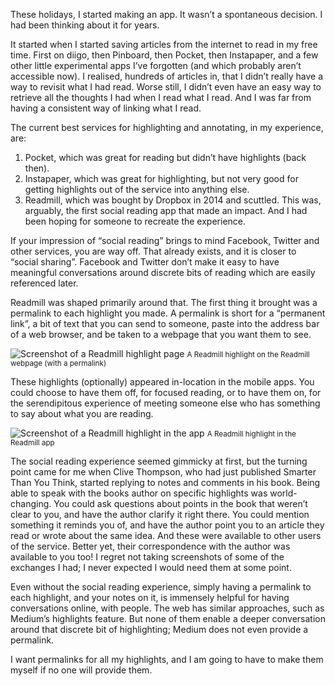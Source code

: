 These holidays, I started making an app. It wasn’t a spontaneous decision. I had been thinking about it for years.

It started when I started saving articles from the internet to read in my free time. First on diigo, then Pinboard, then Pocket, then Instapaper, and a few other little experimental apps I’ve forgotten (and which probably aren’t accessible now). I realised, hundreds of articles in, that I didn’t really have a way to revisit what I had read. Worse still, I didn’t even have an easy way to retrieve all the thoughts I had when I read what I read. And I was far from having a consistent way of linking what I read.

The current best services for highlighting and annotating, in my experience, are:
1) Pocket, which was great for reading but didn’t have highlights (back then).
2) Instapaper, which was great for highlighting, but not very good for getting highlights out of the service into anything else.
3) Readmill, which was bought by Dropbox in 2014 and scuttled. This was, arguably, the first social reading app that made an impact. And I had been hoping for someone to recreate the experience.

If your impression of “social reading” brings to mind Facebook, Twitter and other services, you are way off. That already exists, and it is closer to “social sharing”. Facebook and Twitter don’t make it easy to have meaningful conversations around discrete bits of reading which are easily referenced later.

Readmill was shaped primarily around that. The first thing it brought was a permalink to each highlight you made. A permalink is short for a “permanent link”, a bit of text that you can send to someone, paste into the address bar of a web browser, and be taken to a webpage that you want them to see.

![Screenshot of a Readmill highlight page](https://github.com/ngjunsiang/laymansguide/blob/release/season1/issue001/issue001_01.jpg?raw=true)
<small>A Readmill highlight on the Readmill webpage (with a permalink)</small>

These highlights (optionally) appeared in-location in the mobile apps. You could choose to have them off, for focused reading, or to have them on, for the serendipitous experience of meeting someone else who has something to say about what you are reading.

![Screenshot of a Readmill highlight in the app](https://raw.githubusercontent.com/ngjunsiang/laymansguide/release/season1/issue001/issue001_02.png)
<small>A Readmill highlight in the Readmill app</small>

The social reading experience seemed gimmicky at first, but the turning point came for me when Clive Thompson, who had just published Smarter Than You Think, started replying to notes and comments in his book. Being able to speak with the books author on specific highlights was world-changing. You could ask questions about points in the book that weren’t clear to you, and have the author clarify it right there. You could mention something it reminds you of, and have the author point you to an article they read or wrote about the same idea. And these were available to other users of the service. Better yet, their correspondence with the author was available to you too! I regret not taking screenshots of some of the exchanges I had; I never expected I would need them at some point.

Even without the social reading experience, simply having a permalink to each highlight, and your notes on it, is immensely helpful for having conversations online, with people. The web has similar approaches, such as Medium’s highlights feature. But none of them enable a deeper conversation around that discrete bit of highlighting; Medium does not even provide a permalink.

I want permalinks for all my highlights, and I am going to have to make them myself if no one will provide them.
